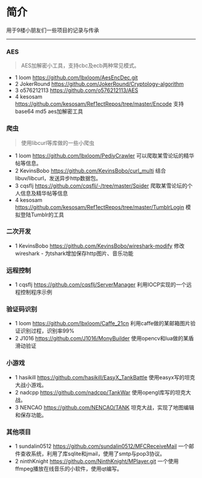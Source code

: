 # 简介
用于9楼小朋友们一些项目的记录与传承
***
### AES
> AES加解密小工具，支持cbc及ecb两种常见模式。

* 1 loom https://github.com/lbxloom/AesEncDec.git
* 2 JokerRound https://github.com/JokerRound/Cryptology-algorithm
* 3 o576212113 https://github.com/o576212113/AES
* 4 kesosam https://github.com/kesosam/Ref1ectRepos/tree/master/Encode 支持base64 md5 aes加解密工具


### 爬虫
> 使用libcurl等库做的一些小爬虫

* 1 loom https://github.com/lbxloom/PediyCrawler 可以爬取某雪论坛的精华帖等信息。
* 2 KevinsBobo https://github.com/KevinsBobo/curl_multi 结合libuv/libcurl，发送异步http数据包。
* 3 cqsflj https://github.com/cqsflj/-/tree/master/Spider 爬取某雪论坛的个人信息及精华帖等信息
* 4 kesosam https://github.com/kesosam/Ref1ectRepos/tree/master/TumblrLogin 模拟登陆Tumblr的工具

### 二次开发

* 1 KevinsBobo https://github.com/KevinsBobo/wireshark-modify 修改wireshark - 为tshark增加保存http图片、音乐功能

### 远程控制
* 1 cqsflj https://github.com/cqsflj/ServerManager 利用IOCP实现的一个远程控制程序示例

### 验证码识别
* 1 loom https://github.com/lbxloom/Caffe_21cn 利用caffe做的某邮箱图片验证识别过程，识别率99%
* 2 J1016 https://github.com/J1016/MonyBuilder 使用opencv和lua做的某盾滑动验证

### 小游戏
* 1 hasikill https://github.com/hasikill/EasyX_TankBattle 使用easyx写的坦克大战小游戏。
* 2 nadcpp https://github.com/nadcpp/TankWar 使用opengl库写的坦克大战。
* 3 NENCAO https://github.com/NENCAO/TANK 坦克大战，实现了地图编辑和保存功能。

### 其他项目
* 1 sundalin0512 https://github.com/sundalin0512/MFCReceiveMail 一个邮件查收系统，利用了库sqlite和jmail，使用了smtp与pop3协议。
* 2 ninthKnight
https://github.com/NinthKnight/MPlayer.git 一个使用ffmpeg播放在线音乐的小软件，使用qt编写。
